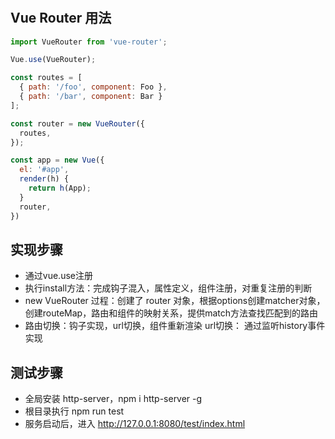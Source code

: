#

## Vue Router 用法

```javascript
import VueRouter from 'vue-router';

Vue.use(VueRouter);

const routes = [
  { path: '/foo', component: Foo },
  { path: '/bar', component: Bar }
];

const router = new VueRouter({
  routes,
});

const app = new Vue({
  el: '#app',
  render(h) {
    return h(App);
  }
  router,
})
```

## 实现步骤

- 通过vue.use注册
- 执行install方法：完成钩子混入，属性定义，组件注册，对重复注册的判断
- new VueRouter 过程：创建了 router 对象，根据options创建matcher对象，创建routeMap，路由和组件的映射关系，提供match方法查找匹配到的路由
- 路由切换：钩子实现，url切换，组件重新渲染
url切换： 通过监听history事件实现

## 测试步骤

- 全局安装 http-server，npm i http-server -g
- 根目录执行 npm run test
- 服务启动后，进入 http://127.0.0.1:8080/test/index.html